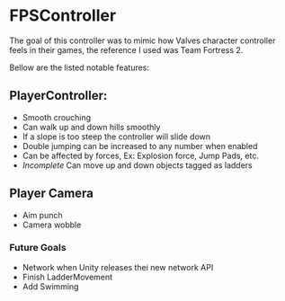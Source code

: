 # FPSController
The goal of this controller was to mimic how Valves character controller feels in their games, the reference I used was Team Fortress 2.

Bellow are the listed notable features:

## PlayerController:
- Smooth crouching
- Can walk up and down hills smoothly
- If a slope is too steep the controller will slide down
- Double jumping can be increased to any number when enabled
- Can be affected by forces, Ex: Explosion force, Jump Pads, etc.
- *Incomplete* Can move up and down objects tagged as ladders

## Player Camera
- Aim punch
- Camera wobble

### Future Goals
- Network when Unity releases thei new network API
- Finish LadderMovement
- Add Swimming
